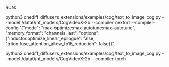 RUN:

python3 onediff_diffusers_extensions/examples/cog/text_to_image_cog.py --model /data0/hf_models/CogVideoX-2b --compiler nexfort --compiler-config '{"mode": "max-optimize:max-autotune:max-autotune", "memory_format": "channels_last", "options": {"inductor.optimize_linear_epilogue": false, "triton.fuse_attention_allow_fp16_reduction": false}}'

python3 onediff_diffusers_extensions/examples/cog/text_to_image_cog.py --model /data0/hf_models/CogVideoX-2b --compiler torch
